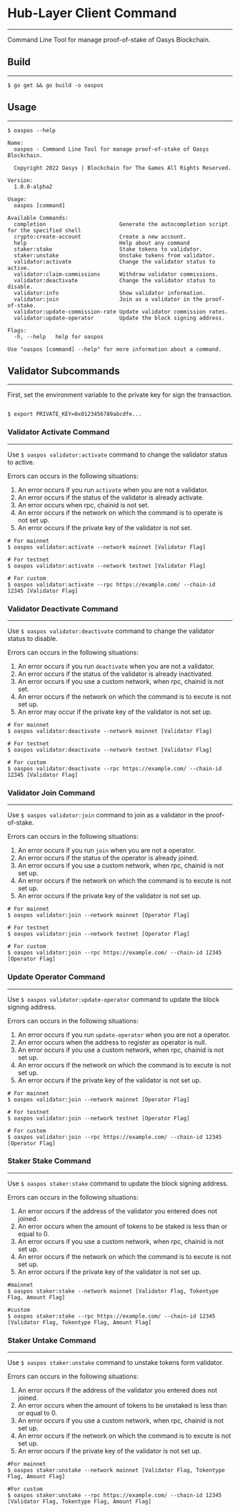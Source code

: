 # Hub-Layer Client Command
---
Command Line Tool for manage proof-of-stake of Oasys Blockchain.

## Build
---
```shell
$ go get && go build -o oaspos
```

## Usage
---
```shell
$ oaspos --help 

Name:
  oaspos - Command Line Tool for manage proof-of-stake of Oasys Blockchain.

  Copyright 2022 Oasys | Blockchain for The Games All Rights Reserved.
  
Version:
  1.0.0-alpha2

Usage:
  oaspos [command]

Available Commands:
  completion                       Generate the autocompletion script for the specified shell
  crypto:create-account            Create a new account.
  help                             Help about any command
  staker:stake                     Stake tokens to validator.
  staker:unstake                   Unstake tokens from validator.
  validator:activate               Change the validator status to active.
  validator:claim-commissions      Withdraw validator commissions.
  validator:deactivate             Change the validator status to disable.
  validator:info                   Show validator information.
  validator:join                   Join as a validator in the proof-of-stake.
  validator:update-commission-rate Update validator commission rates.
  validator:update-operator        Update the block signing address.

Flags:
  -h, --help   help for oaspos

Use "oaspos [command] --help" for more information about a command.
```

## Validator Subcommands
---
First, set the environment variable to the private key for sign the transaction.

```shell

$ export PRIVATE_KEY=0x0123456789abcdfe...
```

### Validator Activate Command
---
Use `$ oaspos validator:activate` command to change the validator status to active.

Errors can occurs in the following situations:
1. An error occurs if you run `activate` when you are not a validator.
2. An error occurs if the status of the validator is already activate.
3. An error occurs when rpc, chainid is not set.
4. An error occurs if the network on which the command is to operate is not set up.
5. An error occurs if the private key of the validator is not set.

```shell
# For mainnet
$ oaspos validator:activate --network mainnet [Validator Flag]

# For testnet
$ oaspos validator:activate --network testnet [Validator Flag]

# For custom
$ oaspos validator:activate --rpc https://example.com/ --chain-id 12345 [Validator Flag]
```

### Validator Deactivate Command
---
Use `$ oaspos validator:deactivate` command to change the validator status to disable.

Errors can occurs in the following situations:
1. An error occurs if you run `deactivate` when you are not a validator.
2. An error occurs if the status of the validator is already inactivated.
3. An error occurs if you use a custom network, when rpc, chainid is not set.
4. An error occurs if the network on which the command is to excute is not set up.
5. An error may occur if the private key of the validator is not set up.

```shell
# For mainnet
$ oaspos validator:deactivate --network mainnet [Validator Flag]

# For testnet
$ oaspos validator:deactivate --network testnet [Validator Flag]

# For custom
$ oaspos validator:deactivate --rpc https://example.com/ --chain-id 12345 [Validator Flag]
```

### Validator Join Command
---
Use `$ oaspos validator:join` command to join as a validator in the proof-of-stake.

Errors can occurs in the following situations:
1. An error occurs if you run `join` when you are not a operator.
2. An error occurs if the status of the operator is already joined.
3. An error occurs if you use a custom network, when rpc, chainid is not set up.
4. An error occurs if the network on which the command is to excute is not set up.
5. An error occurs if the private key of the validator is not set up.

```shell
# For mainnet
$ oaspos validator:join --network mainnet [Operator Flag]

# For testnet
$ oaspos validator:join --network testnet [Operator Flag]

# For custom
$ oaspos validator:join --rpc https://example.com/ --chain-id 12345 [Operator Flag]
```

### Update Operator Command
---
Use `$ oaspos validator:update-operator` command to update the block signing address.

Errors can occurs in the following situations:
1. An error occurs if you run `update-operator` when you are not a operator.
2. An error occurs when the address to register as operator is null.
3. An error occurs if you use a custom network, when rpc, chainid is not set up.
4. An error occurs if the network on which the command is to excute is not set up.
5. An error occurs if the private key of the validator is not set up.

```shell
# For mainnet
$ oaspos validator:join --network mainnet [Operator Flag]

# For testnet
$ oaspos validator:join --network testnet [Operator Flag]

# For custom
$ oaspos validator:join --rpc https://example.com/ --chain-id 12345 [Operator Flag]
```

### Staker Stake Command
---
Use `$ oaspos staker:stake` command to update the block signing address.

Errors can occurs in the following situations:
1. An error occurs if the address of the validator you entered does not joined.
2. An error occurs when the amount of tokens to be staked is less than or equal to 0.
3. An error occurs if you use a custom network, when rpc, chainid is not set up.
4. An error occurs if the network on which the command is to excute is not set up.
5. An error occurs if the private key of the validator is not set up.

```shell
#mainnet
$ oaspos staker:stake --network mainnet [Validator Flag, Tokentype Flag, Amount Flag]

#custom
$ oaspos staker:stake --rpc https://example.com/ --chain-id 12345 [Validator Flag, Tokentype Flag, Amount Flag]
```

### Staker Untake Command
---
Use `$ oaspos staker:unstake` command to unstake tokens form validator.

Errors can occurs in the following situations:
1. An error occurs if the address of the validator you entered does not joined.
2. An error occurs when the amount of tokens to be unstaked is less than or equal to 0.
3. An error occurs if you use a custom network, when rpc, chainid is not set up.
4. An error occurs if the network on which the command is to excute is not set up.
5. An error occurs if the private key of the validator is not set up.

```shell
#For mainnet
$ oaspos staker:unstake --network mainnet [Validator Flag, Tokentype Flag, Amount Flag]

#For custom
$ oaspos staker:unstake --rpc https://example.com/ --chain-id 12345 [Validator Flag, Tokentype Flag, Amount Flag]
```

